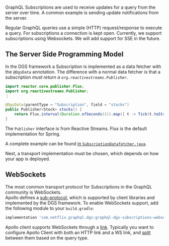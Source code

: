GraphQL Subscriptions are used<!-- http://go/pv http://go/use --> to receive updates for a query from the server over time.
A common example is sending<!-- http://go/pv --> update notifications from the server.

Regular GraphQL queries use<!-- http://go/use --> a simple (HTTP) request/response to execute a query.
For subscriptions a connection is kept open.
Currently, we support subscriptions using Websockets. We will  add support for SSE in the future.

## The Server Side Programming Model

In the DGS framework a Subscription is implemented<!-- http://go/pv --> as a data fetcher with the `@DgsData` annotation.
The difference with a normal data fetcher is that a subscription *must return a `org.reactivestreams.Publisher`*.

```java
import reactor.core.publisher.Flux;
import org.reactivestreams.Publisher;
⋮

@DgsData(parentType = "Subscription", field = "stocks")
public Publisher<Stock> stocks() {
    return Flux.interval(Duration.ofSeconds(1)).map({ t -> Tick(t.toString()) })
}
```

The `Publisher` interface is from Reactive Streams.
Flux is the default implementation for Spring.

A complete example can be found [in `SubscriptionDatafetcher.java`](https://github.com/Netflix/dgs-framework/blob/master/graphql-dgs-example-java/src/main/java/com/netflix/graphql/dgs/example/datafetcher/SubscriptionDataFetcher.java).

Next, a transport implementation must be chosen<!-- http://go/pv -->, which depends on how your app is deployed<!-- http://go/pv -->.

## WebSockets

The most common transport protocol for Subscriptions in the GraphQL community is WebSockets.  
Apollo defines a [sub-protocol](https://github.com/apollographql/subscriptions-transport-ws/blob/master/PROTOCOL.md), which is supported by client libraries and implemented by the DGS framework.
To enable WebSockets support, add the following module to your `build.gradle`:

```groovy
implementation 'com.netflix.graphql.dgs:graphql-dgs-subscriptions-websockets-autoconfigure:latest.release'
```

Apollo client supports WebSockets through a [link](https://www.apollographql.com/docs/link/links/ws/).
Typically you want to configure Apollo Client with both an HTTP link and a WS link, and [split](https://www.apollographql.com/docs/link/composition/#directional-composition) between them based on the query type.
 

